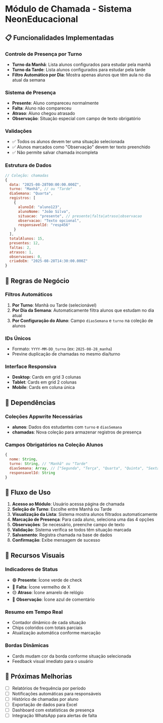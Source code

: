 # Módulo de Chamada - Sistema NeonEducacional

## 📋 Funcionalidades Implementadas

### Controle de Presença por Turno
- **Turno da Manhã**: Lista alunos configurados para estudar pela manhã
- **Turno da Tarde**: Lista alunos configurados para estudar pela tarde  
- **Filtro Automático por Dia**: Mostra apenas alunos que têm aula no dia atual da semana

### Sistema de Presença
- **Presente**: Aluno compareceu normalmente
- **Falta**: Aluno não compareceu  
- **Atraso**: Aluno chegou atrasado
- **Observação**: Situação especial com campo de texto obrigatório

### Validações
- ✅ Todos os alunos devem ter uma situação selecionada
- ✅ Alunos marcados como "Observação" devem ter texto preenchido
- ✅ Não permite salvar chamada incompleta

### Estrutura de Dados
```javascript
// Coleção: chamadas
{
  data: "2025-08-28T00:00:00.000Z",
  turno: "Manhã", // ou "Tarde"
  diaSemana: "Quarta",
  registros: [
    {
      alunoId: "aluno123",
      alunoNome: "João Silva",
      situacao: "presente", // presente|falta|atraso|observacao
      observacao: "Texto opcional",
      responsavelId: "resp456"
    }
  ],
  totalAlunos: 15,
  presentes: 12,
  faltas: 2,
  atrasos: 1,
  observacoes: 0,
  criadoEm: "2025-08-28T14:30:00.000Z"
}
```

## 🎯 Regras de Negócio

### Filtros Automáticos
1. **Por Turno**: Manhã ou Tarde (selecionável)
2. **Por Dia da Semana**: Automaticamente filtra alunos que estudam no dia atual
3. **Por Configuração do Aluno**: Campo `diasSemana` e `turno` na coleção de alunos

### IDs Únicos
- Formato: `YYYY-MM-DD_turno` (ex: `2025-08-28_manha`)
- Previne duplicação de chamadas no mesmo dia/turno

### Interface Responsiva
- **Desktop**: Cards em grid 3 colunas
- **Tablet**: Cards em grid 2 colunas  
- **Mobile**: Cards em coluna única

## 🔧 Dependências

### Coleções Appwrite Necessárias
- **alunos**: Dados dos estudantes com `turno` e `diasSemana`
- **chamadas**: Nova coleção para armazenar registros de presença

### Campos Obrigatórios na Coleção Alunos
```javascript
{
  nome: String,
  turno: String, // "Manhã" ou "Tarde"
  diasSemana: Array, // ["Segunda", "Terça", "Quarta", "Quinta", "Sexta"]
  responsavelId: String
}
```

## 📱 Fluxo de Uso

1. **Acesso ao Módulo**: Usuário acessa página de chamada
2. **Seleção de Turno**: Escolhe entre Manhã ou Tarde
3. **Visualização da Lista**: Sistema mostra alunos filtrados automaticamente
4. **Marcação de Presença**: Para cada aluno, seleciona uma das 4 opções
5. **Observações**: Se necessário, preenche campo de texto
6. **Validação**: Sistema verifica se todos têm situação marcada
7. **Salvamento**: Registra chamada na base de dados
8. **Confirmação**: Exibe mensagem de sucesso

## 🎨 Recursos Visuais

### Indicadores de Status
- 🟢 **Presente**: Ícone verde de check
- 🔴 **Falta**: Ícone vermelho de X  
- 🟡 **Atraso**: Ícone amarelo de relógio
- 🔵 **Observação**: Ícone azul de comentário

### Resumo em Tempo Real
- Contador dinâmico de cada situação
- Chips coloridos com totais parciais
- Atualização automática conforme marcação

### Bordas Dinâmicas
- Cards mudam cor da borda conforme situação selecionada
- Feedback visual imediato para o usuário

## 🚀 Próximas Melhorias

- [ ] Relatórios de frequência por período
- [ ] Notificações automáticas para responsáveis
- [ ] Histórico de chamadas por aluno
- [ ] Exportação de dados para Excel
- [ ] Dashboard com estatísticas de presença
- [ ] Integração WhatsApp para alertas de falta
